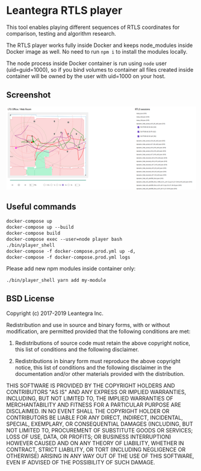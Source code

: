 # Leantegra RTLS player


This tool enables playing different sequences of RTLS coordinates for comparison, testing and algorithm research.

The RTLS player works fully inside Docker and keeps node_modules inside Docker image as well. No need to run `npm i` to install the modules locally.

The node process inside Docker container is run using `node` user (uid=guid=1000), so if you bind volumes to container all files created inside container will be owned by the user with uid=1000 on your host.

## Screenshot

![Screenshot](rtls_player_screenshot.png)

## Useful commands

```
docker-compose up
docker-compose up --build
docker-compose build
docker-compose exec --user=node player bash
./bin/player_shell
docker-compose -f docker-compose.prod.yml up -d,
docker-compose -f docker-compose.prod.yml logs
```

Please add new npm modules inside container only:

```
./bin/player_shell yarn add my-module
```

## BSD License

Copyright (c) 2017-2019 Leantegra Inc.

Redistribution and use in source and binary forms, with or without modification, are permitted provided that the following conditions are met:

1. Redistributions of source code must retain the above copyright notice, this list of conditions and the following disclaimer.

2. Redistributions in binary form must reproduce the above copyright notice, this list of conditions and the following disclaimer in the documentation and/or other materials provided with the distribution.

THIS SOFTWARE IS PROVIDED BY THE COPYRIGHT HOLDERS AND CONTRIBUTORS "AS IS" AND ANY EXPRESS OR IMPLIED WARRANTIES, INCLUDING, BUT NOT LIMITED TO, THE IMPLIED WARRANTIES OF MERCHANTABILITY AND FITNESS FOR A PARTICULAR PURPOSE ARE DISCLAIMED. IN NO EVENT SHALL THE COPYRIGHT HOLDER OR CONTRIBUTORS BE LIABLE FOR ANY DIRECT, INDIRECT, INCIDENTAL, SPECIAL, EXEMPLARY, OR CONSEQUENTIAL DAMAGES (INCLUDING, BUT NOT LIMITED TO, PROCUREMENT OF SUBSTITUTE GOODS OR SERVICES; LOSS OF USE, DATA, OR PROFITS; OR BUSINESS INTERRUPTION) HOWEVER CAUSED AND ON ANY THEORY OF LIABILITY, WHETHER IN CONTRACT, STRICT LIABILITY, OR TORT (INCLUDING NEGLIGENCE OR OTHERWISE) ARISING IN ANY WAY OUT OF THE USE OF THIS SOFTWARE, EVEN IF ADVISED OF THE POSSIBILITY OF SUCH DAMAGE.
